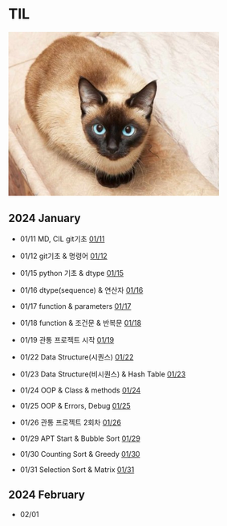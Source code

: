 # TIL

![cat](./asset/images/SiamCat.jpg)

## 2024 January

* 01/11 MD, CIL git기초 [01/11](./January/ssafy_01_11.md)

* 01/12 git기초 & 명령어 [01/12](./January/ssafy_01_12.md)

* 01/15 python 기초 & dtype [01/15](./January/ssafy_01_15.md)

* 01/16 dtype(sequence) & 연산자 [01/16](./January/ssafy_01_16.md)

* 01/17 function & parameters [01/17](./January/ssafy_01_17.md)

* 01/18 function & 조건문 & 반복문 [01/18](./January/ssafy_01_18.md)

* 01/19 관통 프로젝트 시작 [01/19](./January/ssafy_01_19.md)

* 01/22 Data Structure(시퀀스) [01/22](./January/ssafy_01_22.md)

* 01/23 Data Structure(비시퀀스) & Hash Table [01/23](./January/ssafy_01_23.md)

* 01/24 OOP & Class & methods [01/24](./January/ssafy_01_24.md)

* 01/25 OOP & Errors, Debug [01/25](./January/ssafy_01_25.md)

* 01/26 관통 프로젝트 2회차 [01/26](./January/ssafy_01_26.md)

* 01/29 APT Start & Bubble Sort [01/29](./January/ssafy_01_29.md)

* 01/30 Counting Sort & Greedy [01/30](./January/ssafy_01_30.md)

* 01/31 Selection Sort & Matrix [01/31](./January/ssafy_01_31.md)

## 2024 February

* 02/01
